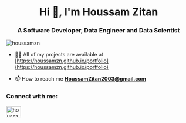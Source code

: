 <h1 align="center">Hi 👋, I'm Houssam Zitan</h1>
<h3 align="center">A Software Developer, Data Engineer and Data Scientist</h3>

<p align="left"> <img src="https://komarev.com/ghpvc/?username=houssamzn&label=Profile%20views&color=ff0095&style=flat" alt="houssamzn" /> </p>

- 👨‍💻 All of my projects are available at [https://houssamzn.github.io/portfolio](https://houssamzn.github.io/portfolio)

- 📫 How to reach me **HoussamZitan2003@gmail.com**

<h3 align="left">Connect with me:</h3>
<p align="left">
<a href="https://linkedin.com/in/houssam-zitan-757256301" target="blank"><img align="center" src="https://raw.githubusercontent.com/rahuldkjain/github-profile-readme-generator/master/src/images/icons/Social/linked-in-alt.svg" alt="houssam-zitan-757256301" height="30" width="40" /></a>
</p>

